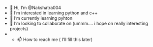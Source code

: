 - 👋 Hi, I’m @Nakshatra004 
- 👀 I’m interested in learning python and c++
- 🌱 I’m currently learning pyhton
- 💞️ I’m looking to collaborate on (ummm.... i hope on really interesting projects)
- - 📫 How to reach me ( I'll fill this later)

<!---
Nakshatra004/Nakshatra004 is a ✨ special ✨ repository because its `README.md` (this file) appears on your GitHub profile.
You can click the Preview link to take a look at your changes.
--->

